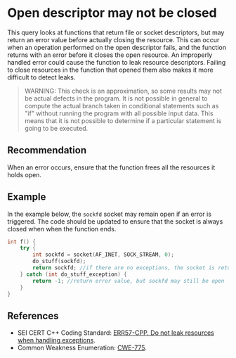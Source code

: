 # Open descriptor may not be closed
This query looks at functions that return file or socket descriptors, but may return an error value before actually closing the resource. This can occur when an operation performed on the open descriptor fails, and the function returns with an error before it closes the open resource. An improperly handled error could cause the function to leak resource descriptors. Failing to close resources in the function that opened them also makes it more difficult to detect leaks.

> WARNING: This check is an approximation, so some results may not be actual defects in the program. It is not possible in general to compute the actual branch taken in conditional statements such as "if" without running the program with all possible input data. This means that it is not possible to determine if a particular statement is going to be executed.

## Recommendation
When an error occurs, ensure that the function frees all the resources it holds open.


## Example
In the example below, the `sockfd` socket may remain open if an error is triggered. The code should be updated to ensure that the socket is always closed when when the function ends.


```cpp
int f() {
	try {
		int sockfd = socket(AF_INET, SOCK_STREAM, 0);
		do_stuff(sockfd);
		return sockfd; //if there are no exceptions, the socket is returned
	} catch (int do_stuff_exception) {
		return -1; //return error value, but sockfd may still be open
	}
}

```

## References
* SEI CERT C++ Coding Standard: [ERR57-CPP. Do not leak resources when handling exceptions](https://wiki.sei.cmu.edu/confluence/display/cplusplus/ERR57-CPP.+Do+not+leak+resources+when+handling+exceptions).
* Common Weakness Enumeration: [CWE-775](https://cwe.mitre.org/data/definitions/775.html).
